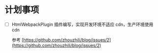 # 计划事项

- [ ] HtmlWebpackPlugin 插件编写，实现开发环境不适应 cdn，生产环境使用 cdn
  
  参考 [https://github.com/zhouzhili/blog/issues/2](https://github.com/zhouzhili/blog/issues/2)
